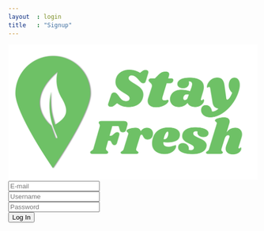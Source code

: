 ```yaml
---
layout  : login
title   : "Signup"
---
```


<img id='logo-groen' src="/resources/images/logo_groen.png">

<div class="form-wrap">
<form class="signup-form">
    <label for="signup-email"><i class="fa fa-envelope" aria-hidden="true"></i></label>
    <input type="text" placeholder="E-mail" id="signup-email" class="signup-input"/>
    <br>
    <label for="signup-username"><i class="fa fa-user" aria-hidden="true"></i></label>
    <input type="text" placeholder="Username" id="signup-username" class="signup-input"/>
    <br>
    <label for="signup-password"><i class="fa fa-lock" aria-hidden="true"></i></label>
    <input type="password" placeholder="Password" id="signup-password" class="signup-input"/>
    <br>
    <button type="submit" class="signup-btn">Log In</button>
  </form>
</div>

